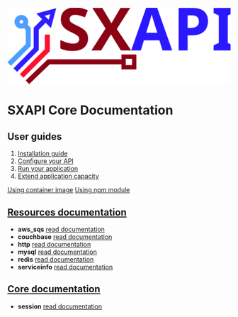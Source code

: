 [![sxapi](https://raw.githubusercontent.com/startxfr/sxapi-core/master/docs/assets/logo.svg?sanitize=true)](https://github.com/startxfr/sxapi-core)

SXAPI Core Documentation
========================


User guides
-----------

1. [Installation guide](docs/1.Install.md)
2. [Configure your API](docs/2.Configure.md)
3. [Run your application](docs/3.Run.md)
4. [Extend application capacity](docs/4.Develop.md)

[Using container image](docs/USE_docker.md)
[Using npm module](docs/USE_npm.md)


[Resources documentation](resources/README.md)
----------------------------------------------

- **aws_sqs** [read documentation](resources/aws_sqs.md)
- **couchbase** [read documentation](resources/couchbase.md)
- **http** [read documentation](resources/http.md)
- **mysql** [read documentation](resources/mysql.md)
- **redis** [read documentation](resources/redis.md)
- **serviceinfo** [read documentation](resources/serviceinfo.md)


[Core documentation](core/README.md)
------------------------------------

- **session** [read documentation](core/session.md)